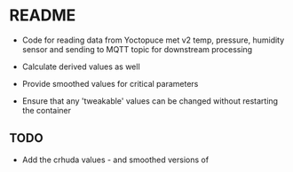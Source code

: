 README
======
- Code for reading data from Yoctopuce met v2 
temp, pressure, humidity sensor and sending to MQTT topic for downstream processing

- Calculate derived values as well

- Provide smoothed values for critical parameters

- Ensure that any 'tweakable' values can be changed without restarting the container


TODO
----
- Add the crhuda values - and smoothed versions of